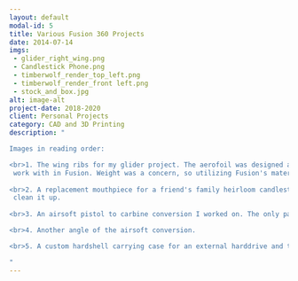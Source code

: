 ```yaml
---
layout: default
modal-id: 5
title: Various Fusion 360 Projects
date: 2014-07-14
imgs: 
 - glider_right_wing.png
 - Candlestick Phone.png
 - timberwolf_render_top_left.png
 - timberwolf_render_front left.png
 - stock_and_box.jpg
alt: image-alt
project-date: 2018-2020
client: Personal Projects
category: CAD and 3D Printing
description: "

Images in reading order:

<br>1. The wing ribs for my glider project. The aerofoil was designed and evaluated in XFLR 5, ported to Fusion 360 as an stl file, and then turned into a solid body that I could
 work with in Fusion. Weight was a concern, so utilizing Fusion's material properties allowed me to estimate how much material I needed to remove to stay within my goal.
 
<br>2. A replacement mouthpiece for a friend's family heirloom candlestick phone. I designed it based on a broken piece given to me, 3D printed it, and did some post-processing to
 clean it up.
  
<br>3. An airsoft pistol to carbine conversion I worked on. The only parts not 3D printed are machine screws, the base airsoft pistol, and an airsoft rifle stock.

<br>4. Another angle of the airsoft conversion.

<br>5. A custom hardshell carrying case for an external harddrive and the buttpad of a prototype custom stock for the airsoft pistol conversion.  

"
---
```


